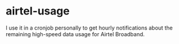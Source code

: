 # airtel-usage
I use it in a cronjob personally to get hourly notifications about the remaining high-speed data usage for Airtel Broadband.

